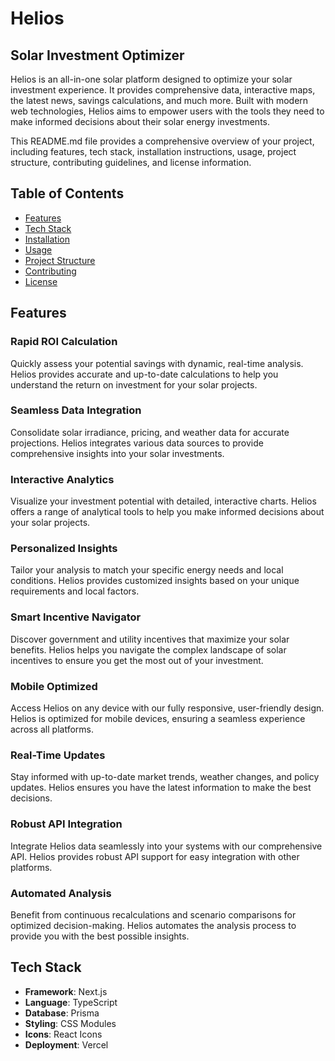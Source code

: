 # Helios

## Solar Investment Optimizer

Helios is an all-in-one solar platform designed to optimize your solar investment experience. It provides comprehensive data, interactive maps, the latest news, savings calculations, and much more. Built with modern web technologies, Helios aims to empower users with the tools they need to make informed decisions about their solar energy investments.

This README.md file provides a comprehensive overview of your project, including features, tech stack, installation instructions, usage, project structure, contributing guidelines, and license information.

## Table of Contents

- [Features](#features)
- [Tech Stack](#tech-stack)
- [Installation](#installation)
- [Usage](#usage)
- [Project Structure](#project-structure)
- [Contributing](#contributing)
- [License](#license)

## Features

### Rapid ROI Calculation

Quickly assess your potential savings with dynamic, real-time analysis. Helios provides accurate and up-to-date calculations to help you understand the return on investment for your solar projects.

### Seamless Data Integration

Consolidate solar irradiance, pricing, and weather data for accurate projections. Helios integrates various data sources to provide comprehensive insights into your solar investments.

### Interactive Analytics

Visualize your investment potential with detailed, interactive charts. Helios offers a range of analytical tools to help you make informed decisions about your solar projects.

### Personalized Insights

Tailor your analysis to match your specific energy needs and local conditions. Helios provides customized insights based on your unique requirements and local factors.

### Smart Incentive Navigator

Discover government and utility incentives that maximize your solar benefits. Helios helps you navigate the complex landscape of solar incentives to ensure you get the most out of your investment.

### Mobile Optimized

Access Helios on any device with our fully responsive, user-friendly design. Helios is optimized for mobile devices, ensuring a seamless experience across all platforms.

### Real-Time Updates

Stay informed with up-to-date market trends, weather changes, and policy updates. Helios ensures you have the latest information to make the best decisions.

### Robust API Integration

Integrate Helios data seamlessly into your systems with our comprehensive API. Helios provides robust API support for easy integration with other platforms.

### Automated Analysis

Benefit from continuous recalculations and scenario comparisons for optimized decision-making. Helios automates the analysis process to provide you with the best possible insights.

## Tech Stack

- **Framework**: Next.js
- **Language**: TypeScript
- **Database**: Prisma
- **Styling**: CSS Modules
- **Icons**: React Icons
- **Deployment**: Vercel

